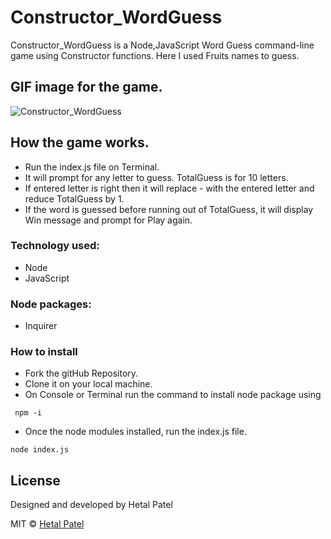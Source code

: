 # Constructor_WordGuess



Constructor_WordGuess is a Node,JavaScript Word Guess command-line game using Constructor functions. Here I used Fruits names to guess.


## GIF image for the game.

![Constructor_WordGuess](https://github.com/HET1905/Constructor_WordGuess/blob/master/images/wordGuessConstructor1.gif  "Constructor_WordGuess")


## How the game works.

* Run the index.js file on Terminal.
* It will prompt for any letter to guess. TotalGuess is for 10 letters.
* If entered letter is right then it will replace - with the entered  letter and reduce TotalGuess by  1.
* If the word is guessed before running out of TotalGuess, it will display Win message and prompt for Play again.


### Technology used:

* Node
* JavaScript

### Node packages:

* Inquirer

### How to install

* Fork the gitHub Repository.
* Clone it on your local machine.
* On Console or Terminal run the command to install  node package using 
```
 npm -i

```
* Once the node modules installed, run the index.js file.
```
node index.js

```

## License
Designed and developed by Hetal Patel

MIT © [Hetal Patel]()

